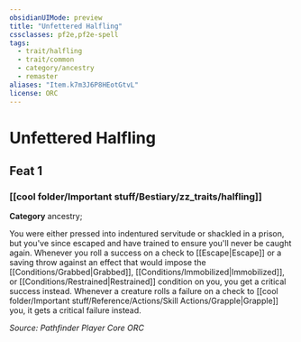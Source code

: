 ```yaml
---
obsidianUIMode: preview
title: "Unfettered Halfling"
cssclasses: pf2e,pf2e-spell
tags:
  - trait/halfling
  - trait/common
  - category/ancestry
  - remaster
aliases: "Item.k7m3J6P8HEotGtvL"
license: ORC
---
```

# Unfettered Halfling
## Feat 1
### [[cool folder/Important stuff/Bestiary/zz_traits/halfling]]

**Category** ancestry; 




You were either pressed into indentured servitude or shackled in a prison, but you've since escaped and have trained to ensure you'll never be caught again. Whenever you roll a success on a check to [[Escape|Escape]] or a saving throw against an effect that would impose the [[Conditions/Grabbed|Grabbed]], [[Conditions/Immobilized|Immobilized]], or [[Conditions/Restrained|Restrained]] condition on you, you get a critical success instead. Whenever a creature rolls a failure on a check to [[cool folder/Important stuff/Reference/Actions/Skill Actions/Grapple|Grapple]] you, it gets a critical failure instead.

*Source: Pathfinder Player Core*
*ORC*